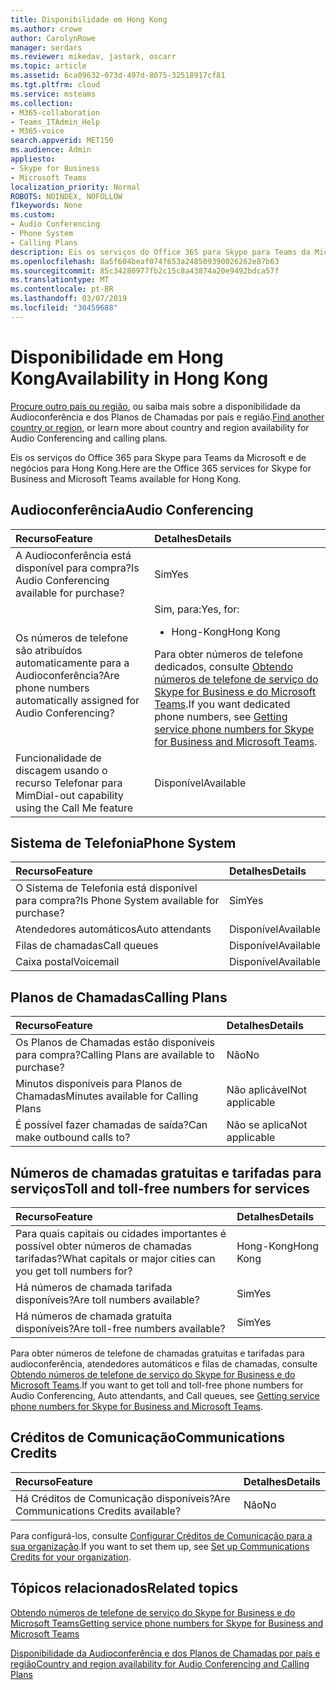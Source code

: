 ```yaml
---
title: Disponibilidade em Hong Kong
ms.author: crowe
author: CarolynRowe
manager: serdars
ms.reviewer: mikedav, jastark, oscarr
ms.topic: article
ms.assetid: 6ca09632-073d-497d-8075-32518917cf81
ms.tgt.pltfrm: cloud
ms.service: msteams
ms.collection:
- M365-collaboration
- Teams_ITAdmin_Help
- M365-voice
search.appverid: MET150
ms.audience: Admin
appliesto:
- Skype for Business
- Microsoft Teams
localization_priority: Normal
ROBOTS: NOINDEX, NOFOLLOW
f1keywords: None
ms.custom:
- Audio Conferencing
- Phone System
- Calling Plans
description: Eis os serviços do Office 365 para Skype para Teams da Microsoft e de negócios para Hong Kong.
ms.openlocfilehash: 8a5f604beaf074f653a248509390026262e87b63
ms.sourcegitcommit: 85c34280977fb2c15c8a43874a20e9492bdca57f
ms.translationtype: MT
ms.contentlocale: pt-BR
ms.lasthandoff: 03/07/2019
ms.locfileid: "30459688"
---
```

# <a name="availability-in-hong-kong"></a><span data-ttu-id="4145d-103">Disponibilidade em Hong Kong</span><span class="sxs-lookup"><span data-stu-id="4145d-103">Availability in Hong Kong</span></span>

<span data-ttu-id="4145d-104">[Procure outro país ou região](country-and-region-availability-for-audio-conferencing-and-calling-plans.md), ou saiba mais sobre a disponibilidade da Audioconferência e dos Planos de Chamadas por país e região.</span><span class="sxs-lookup"><span data-stu-id="4145d-104">[Find another country or region](country-and-region-availability-for-audio-conferencing-and-calling-plans.md), or learn more about country and region availability for Audio Conferencing and calling plans.</span></span>

<span data-ttu-id="4145d-105">Eis os serviços do Office 365 para Skype para Teams da Microsoft e de negócios para Hong Kong.</span><span class="sxs-lookup"><span data-stu-id="4145d-105">Here are the Office 365 services for Skype for Business and Microsoft Teams available for Hong Kong.</span></span>
  
## <a name="audio-conferencing"></a><span data-ttu-id="4145d-106">Audioconferência</span><span class="sxs-lookup"><span data-stu-id="4145d-106">Audio Conferencing</span></span>

|<span data-ttu-id="4145d-107">**Recurso**</span><span class="sxs-lookup"><span data-stu-id="4145d-107">**Feature**</span></span>|<span data-ttu-id="4145d-108">**Detalhes**</span><span class="sxs-lookup"><span data-stu-id="4145d-108">**Details**</span></span>|
|:-----|:-----|
|<span data-ttu-id="4145d-109">A Audioconferência está disponível para compra?</span><span class="sxs-lookup"><span data-stu-id="4145d-109">Is Audio Conferencing available for purchase?</span></span>  <br/> |<span data-ttu-id="4145d-110">Sim</span><span class="sxs-lookup"><span data-stu-id="4145d-110">Yes</span></span>  <br/> |
|<span data-ttu-id="4145d-111">Os números de telefone são atribuídos automaticamente para a Audioconferência?</span><span class="sxs-lookup"><span data-stu-id="4145d-111">Are phone numbers automatically assigned for Audio Conferencing?</span></span>  <br/> |<span data-ttu-id="4145d-112">Sim, para:</span><span class="sxs-lookup"><span data-stu-id="4145d-112">Yes, for:</span></span><br/><ul><li> <span data-ttu-id="4145d-113">Hong-Kong</span><span class="sxs-lookup"><span data-stu-id="4145d-113">Hong Kong</span></span></ul> <span data-ttu-id="4145d-114">Para obter números de telefone dedicados, consulte [Obtendo números de telefone de serviço do Skype for Business e do Microsoft Teams](/SkypeForBusiness/what-is-phone-system-in-office-365/getting-service-phone-numbers).</span><span class="sxs-lookup"><span data-stu-id="4145d-114">If you want dedicated phone numbers, see [Getting service phone numbers for Skype for Business and Microsoft Teams](/SkypeForBusiness/what-is-phone-system-in-office-365/getting-service-phone-numbers).</span></span>  <br/> |
|<span data-ttu-id="4145d-115">Funcionalidade de discagem usando o recurso Telefonar para Mim</span><span class="sxs-lookup"><span data-stu-id="4145d-115">Dial-out capability using the Call Me feature</span></span>  <br/> |<span data-ttu-id="4145d-116">Disponível</span><span class="sxs-lookup"><span data-stu-id="4145d-116">Available</span></span>  <br/> |
   
## <a name="phone-system"></a><span data-ttu-id="4145d-117">Sistema de Telefonia</span><span class="sxs-lookup"><span data-stu-id="4145d-117">Phone System</span></span>

|<span data-ttu-id="4145d-118">**Recurso**</span><span class="sxs-lookup"><span data-stu-id="4145d-118">**Feature**</span></span>|<span data-ttu-id="4145d-119">**Detalhes**</span><span class="sxs-lookup"><span data-stu-id="4145d-119">**Details**</span></span>|
|:-----|:-----|
|<span data-ttu-id="4145d-120">O Sistema de Telefonia está disponível para compra?</span><span class="sxs-lookup"><span data-stu-id="4145d-120">Is Phone System available for purchase?</span></span>  <br/> |<span data-ttu-id="4145d-121">Sim</span><span class="sxs-lookup"><span data-stu-id="4145d-121">Yes</span></span>  <br/> |
| <span data-ttu-id="4145d-122">Atendedores automáticos</span><span class="sxs-lookup"><span data-stu-id="4145d-122">Auto attendants</span></span> <br/> |<span data-ttu-id="4145d-123">Disponível</span><span class="sxs-lookup"><span data-stu-id="4145d-123">Available</span></span>  <br/> |
|<span data-ttu-id="4145d-124">Filas de chamadas</span><span class="sxs-lookup"><span data-stu-id="4145d-124">Call queues</span></span>  <br/> |<span data-ttu-id="4145d-125">Disponível</span><span class="sxs-lookup"><span data-stu-id="4145d-125">Available</span></span>  <br/> |
|<span data-ttu-id="4145d-126">Caixa postal</span><span class="sxs-lookup"><span data-stu-id="4145d-126">Voicemail</span></span>  <br/> |<span data-ttu-id="4145d-127">Disponível</span><span class="sxs-lookup"><span data-stu-id="4145d-127">Available</span></span>  <br/> |
   
## <a name="calling-plans"></a><span data-ttu-id="4145d-128">Planos de Chamadas</span><span class="sxs-lookup"><span data-stu-id="4145d-128">Calling Plans</span></span>

|<span data-ttu-id="4145d-129">**Recurso**</span><span class="sxs-lookup"><span data-stu-id="4145d-129">**Feature**</span></span>|<span data-ttu-id="4145d-130">**Detalhes**</span><span class="sxs-lookup"><span data-stu-id="4145d-130">**Details**</span></span>|
|:-----|:-----|
|<span data-ttu-id="4145d-131">Os Planos de Chamadas estão disponíveis para compra?</span><span class="sxs-lookup"><span data-stu-id="4145d-131">Calling Plans are available to purchase?</span></span>  <br/> |<span data-ttu-id="4145d-132">Não</span><span class="sxs-lookup"><span data-stu-id="4145d-132">No</span></span>  <br/> |
|<span data-ttu-id="4145d-133">Minutos disponíveis para Planos de Chamadas</span><span class="sxs-lookup"><span data-stu-id="4145d-133">Minutes available for Calling Plans</span></span>  <br/> |<span data-ttu-id="4145d-134">Não aplicável</span><span class="sxs-lookup"><span data-stu-id="4145d-134">Not applicable</span></span>  <br/> |
|<span data-ttu-id="4145d-135">É possível fazer chamadas de saída?</span><span class="sxs-lookup"><span data-stu-id="4145d-135">Can make outbound calls to?</span></span>  <br/> |<span data-ttu-id="4145d-136">Não se aplica</span><span class="sxs-lookup"><span data-stu-id="4145d-136">Not applicable</span></span>  <br/> |
   
## <a name="toll-and-toll-free-numbers-for-services"></a><span data-ttu-id="4145d-137">Números de chamadas gratuitas e tarifadas para serviços</span><span class="sxs-lookup"><span data-stu-id="4145d-137">Toll and toll-free numbers for services</span></span>

|<span data-ttu-id="4145d-138">**Recurso**</span><span class="sxs-lookup"><span data-stu-id="4145d-138">**Feature**</span></span>|<span data-ttu-id="4145d-139">**Detalhes**</span><span class="sxs-lookup"><span data-stu-id="4145d-139">**Details**</span></span>|
|:-----|:-----|
|<span data-ttu-id="4145d-140">Para quais capitais ou cidades importantes é possível obter números de chamadas tarifadas?</span><span class="sxs-lookup"><span data-stu-id="4145d-140">What capitals or major cities can you get toll numbers for?</span></span>  <br/> |<span data-ttu-id="4145d-141">Hong-Kong</span><span class="sxs-lookup"><span data-stu-id="4145d-141">Hong Kong</span></span>  <br/> |
|<span data-ttu-id="4145d-142">Há números de chamada tarifada disponíveis?</span><span class="sxs-lookup"><span data-stu-id="4145d-142">Are toll numbers available?</span></span>  <br/> |<span data-ttu-id="4145d-143">Sim</span><span class="sxs-lookup"><span data-stu-id="4145d-143">Yes</span></span>  <br/> |
|<span data-ttu-id="4145d-144">Há números de chamada gratuita disponíveis?</span><span class="sxs-lookup"><span data-stu-id="4145d-144">Are toll-free numbers available?</span></span>  <br/> |<span data-ttu-id="4145d-145">Sim</span><span class="sxs-lookup"><span data-stu-id="4145d-145">Yes</span></span>  <br/> |
   
 <span data-ttu-id="4145d-146">Para obter números de telefone de chamadas gratuitas e tarifadas para audioconferência, atendedores automáticos e filas de chamadas, consulte [Obtendo números de telefone de serviço do Skype for Business e do Microsoft Teams](/SkypeForBusiness/what-is-phone-system-in-office-365/getting-service-phone-numbers).</span><span class="sxs-lookup"><span data-stu-id="4145d-146">If you want to get toll and toll-free phone numbers for Audio Conferencing, Auto attendants, and Call queues, see [Getting service phone numbers for Skype for Business and Microsoft Teams](/SkypeForBusiness/what-is-phone-system-in-office-365/getting-service-phone-numbers).</span></span>
  
## <a name="communications-credits"></a><span data-ttu-id="4145d-147">Créditos de Comunicação</span><span class="sxs-lookup"><span data-stu-id="4145d-147">Communications Credits</span></span>

|<span data-ttu-id="4145d-148">**Recurso**</span><span class="sxs-lookup"><span data-stu-id="4145d-148">**Feature**</span></span>|<span data-ttu-id="4145d-149">**Detalhes**</span><span class="sxs-lookup"><span data-stu-id="4145d-149">**Details**</span></span>|
|:-----|:-----|
|<span data-ttu-id="4145d-150">Há Créditos de Comunicação disponíveis?</span><span class="sxs-lookup"><span data-stu-id="4145d-150">Are Communications Credits available?</span></span>  <br/> |<span data-ttu-id="4145d-151">Não</span><span class="sxs-lookup"><span data-stu-id="4145d-151">No</span></span>  <br/> |
   
<span data-ttu-id="4145d-152">Para configurá-los, consulte [Configurar Créditos de Comunicação para a sua organização](../set-up-communications-credits-for-your-organization.md).</span><span class="sxs-lookup"><span data-stu-id="4145d-152">If you want to set them up, see [Set up Communications Credits for your organization](../set-up-communications-credits-for-your-organization.md).</span></span>
  
## <a name="related-topics"></a><span data-ttu-id="4145d-153">Tópicos relacionados</span><span class="sxs-lookup"><span data-stu-id="4145d-153">Related topics</span></span>

[<span data-ttu-id="4145d-154">Obtendo números de telefone de serviço do Skype for Business e do Microsoft Teams</span><span class="sxs-lookup"><span data-stu-id="4145d-154">Getting service phone numbers for Skype for Business and Microsoft Teams</span></span>](/SkypeForBusiness/what-is-phone-system-in-office-365/getting-service-phone-numbers)

[<span data-ttu-id="4145d-155">Disponibilidade da Audioconferência e dos Planos de Chamadas por país e região</span><span class="sxs-lookup"><span data-stu-id="4145d-155">Country and region availability for Audio Conferencing and Calling Plans</span></span>](country-and-region-availability-for-audio-conferencing-and-calling-plans.md)


